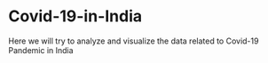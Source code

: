 # Covid-19-in-India
Here we will try to analyze and visualize the data related to Covid-19 Pandemic in India
